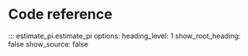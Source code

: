 # Code reference
::: estimate_pi.estimate_pi
    options:
      heading_level: 1
      show_root_heading: false
      show_source: false
